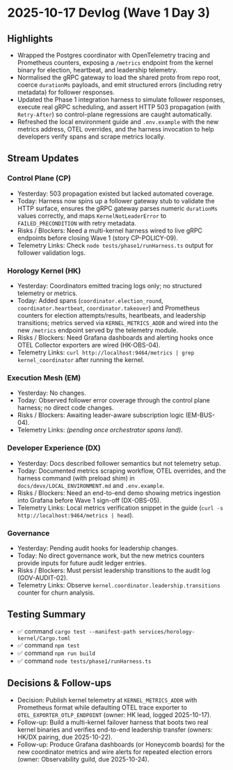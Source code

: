 # 2025-10-17 Devlog (Wave 1 Day 3)

## Highlights
- Wrapped the Postgres coordinator with OpenTelemetry tracing and Prometheus counters, exposing a `/metrics` endpoint from the kernel binary for election, heartbeat, and leadership telemetry.
- Normalised the gRPC gateway to load the shared proto from repo root, coerce `durationMs` payloads, and emit structured errors (including retry metadata) for follower responses.
- Updated the Phase 1 integration harness to simulate follower responses, execute real gRPC scheduling, and assert HTTP 503 propagation (with `Retry-After`) so control-plane regressions are caught automatically.
- Refreshed the local environment guide and `.env.example` with the new metrics address, OTEL overrides, and the harness invocation to help developers verify spans and scrape metrics locally.

## Stream Updates
### Control Plane (CP)
- Yesterday: 503 propagation existed but lacked automated coverage.
- Today: Harness now spins up a follower gateway stub to validate the HTTP surface, ensures the gRPC gateway parses numeric `durationMs` values correctly, and maps `KernelNotLeaderError` to `FAILED_PRECONDITION` with retry metadata.
- Risks / Blockers: Need a multi-kernel harness wired to live gRPC endpoints before closing Wave 1 (story CP-POLICY-09).
- Telemetry Links: Check `node tests/phase1/runHarness.ts` output for follower validation logs.

### Horology Kernel (HK)
- Yesterday: Coordinators emitted tracing logs only; no structured telemetry or metrics.
- Today: Added spans (`coordinator.election_round`, `coordinator.heartbeat`, `coordinator.takeover`) and Prometheus counters for election attempts/results, heartbeats, and leadership transitions; metrics served via `KERNEL_METRICS_ADDR` and wired into the new `/metrics` endpoint served by the telemetry module.
- Risks / Blockers: Need Grafana dashboards and alerting hooks once OTEL Collector exporters are wired (HK-OBS-04).
- Telemetry Links: `curl http://localhost:9464/metrics | grep kernel_coordinator` after running the kernel.

### Execution Mesh (EM)
- Yesterday: No changes.
- Today: Observed follower error coverage through the control plane harness; no direct code changes.
- Risks / Blockers: Awaiting leader-aware subscription logic (EM-BUS-04).
- Telemetry Links: _(pending once orchestrator spans land)._ 

### Developer Experience (DX)
- Yesterday: Docs described follower semantics but not telemetry setup.
- Today: Documented metrics scraping workflow, OTEL overrides, and the harness command (with preload shim) in `docs/devx/LOCAL_ENVIRONMENT.md` and `.env.example`.
- Risks / Blockers: Need an end-to-end demo showing metrics ingestion into Grafana before Wave 1 sign-off (DX-OBS-05).
- Telemetry Links: Local metrics verification snippet in the guide (`curl -s http://localhost:9464/metrics | head`).

### Governance
- Yesterday: Pending audit hooks for leadership changes.
- Today: No direct governance work, but the new metrics counters provide inputs for future audit ledger entries.
- Risks / Blockers: Must persist leadership transitions to the audit log (GOV-AUDIT-02).
- Telemetry Links: Observe `kernel.coordinator.leadership.transitions` counter for churn analysis.

## Testing Summary
- ✅ command `cargo test --manifest-path services/horology-kernel/Cargo.toml`
- ✅ command `npm test`
- ✅ command `npm run build`
- ✅ command `node tests/phase1/runHarness.ts`

## Decisions & Follow-ups
- Decision: Publish kernel telemetry at `KERNEL_METRICS_ADDR` with Prometheus format while defaulting OTEL trace exporter to `OTEL_EXPORTER_OTLP_ENDPOINT` (owner: HK lead, logged 2025-10-17).
- Follow-up: Build a multi-kernel failover harness that boots two real kernel binaries and verifies end-to-end leadership transfer (owners: HK/DX pairing, due 2025-10-22).
- Follow-up: Produce Grafana dashboards (or Honeycomb boards) for the new coordinator metrics and wire alerts for repeated election errors (owner: Observability guild, due 2025-10-24).
